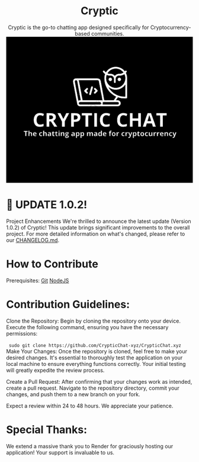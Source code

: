 <div align="center">
  <h1>Cryptic</h1>
  Cryptic is the go-to chatting app designed specifically for Cryptocurrency-based communities.
  <img src="https://raw.githubusercontent.com/CrypticChat-xyz/CrypticChat.xyz/main/img/crytic.png" alt="Cryptic Chat Logo">
</div>

# 🥳 UPDATE 1.0.2!
Project Enhancements
We're thrilled to announce the latest update (Version 1.0.2) of Cryptic! This update brings significant improvements to the overall project.
For more detailed information on what's changed, please refer to our [CHANGELOG.md](CHANGELOG).

# How to Contribute
Prerequisites:
[Git](https://git-scm.com/)
[NodeJS](https://nodejs.org)

# Contribution Guidelines:
Clone the Repository:
Begin by cloning the repository onto your device. Execute the following command, ensuring you have the necessary permissions:

` sudo git clone https://github.com/CrypticChat-xyz/CrypticChat.xyz`
Make Your Changes:
Once the repository is cloned, feel free to make your desired changes. It's essential to thoroughly test the application on your local machine to ensure everything functions correctly. Your initial testing will greatly expedite the review process.

Create a Pull Request:
After confirming that your changes work as intended, create a pull request. Navigate to the repository directory, commit your changes, and push them to a new branch on your fork.

Expect a review within 24 to 48 hours. We appreciate your patience.

# Special Thanks:
We extend a massive thank you to Render for graciously hosting our application! Your support is invaluable to us.
